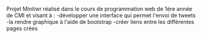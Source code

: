Projet Minitwr réalisé dans le cours de programmation web de 1ère année de CMI et visant à :
-développer une interface qui permet l'envoi de tweets
-la rendre graphique à l'aide de bootstrap
-créer liens entre les différentes pages crées

